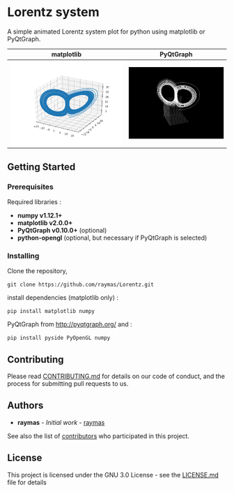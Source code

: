 # Lorentz system

A simple animated Lorentz system plot for python using matplotlib or PyQtGraph.

matplotlib             |  PyQtGraph
:-------------------------:|:-------------------------:
![](https://raw.githubusercontent.com/raymas/Lorentz/master/lorentz_attractor_matplotlib.svg?sanitize=true)  |  ![](https://raw.githubusercontent.com/raymas/Lorentz/master/lorentz_attractor_pyqtgraph.png)

## Getting Started

### Prerequisites
Required libraries :
* **numpy v1.12.1+**
* **matplotlib v2.0.0+**
* **PyQtGraph v0.10.0+** (optional)
* **python-opengl** (optional, but necessary if PyQtGraph is selected)

### Installing

Clone the repository,
```
git clone https://github.com/raymas/Lorentz.git
```

install dependencies (matplotlib only) :
```
pip install matplotlib numpy
```

PyQtGraph from http://pyqtgraph.org/ and :
```
pip install pyside PyOpenGL numpy
```
## Contributing

Please read [CONTRIBUTING.md]() for details on our code of conduct, and the process for submitting pull requests to us.

## Authors

* **raymas** - *Initial work* - [raymas](https://github.com/raymas)

See also the list of [contributors](https://github.com/raymas/Lorentz/contributors) who participated in this project.

## License

This project is licensed under the GNU 3.0 License - see the [LICENSE.md](LICENSE.md) file for details
